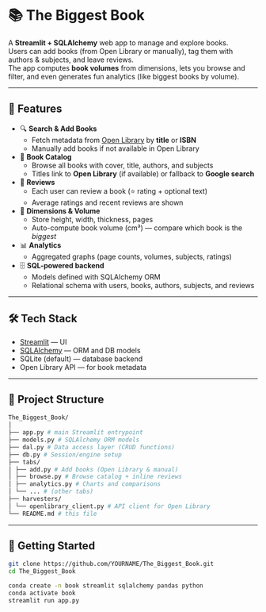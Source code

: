 # 📚 The Biggest Book

A **Streamlit + SQLAlchemy** web app to manage and explore books.  
Users can add books (from Open Library or manually), tag them with authors & subjects, and leave reviews.  
The app computes **book volumes** from dimensions, lets you browse and filter, and even generates fun analytics (like biggest books by volume).

---

## 🚀 Features

- 🔍 **Search & Add Books**
  - Fetch metadata from [Open Library](https://openlibrary.org/) by **title** or **ISBN**
  - Manually add books if not available in Open Library
- 📑 **Book Catalog**
  - Browse all books with cover, title, authors, and subjects
  - Titles link to **Open Library** (if available) or fallback to **Google search**
- 📝 **Reviews**
  - Each user can review a book (⭐ rating + optional text)
  - Average ratings and recent reviews are shown
- 📏 **Dimensions & Volume**
  - Store height, width, thickness, pages
  - Auto-compute book volume (cm³) — compare which book is the *biggest*
- 📊 **Analytics**
  - Aggregated graphs (page counts, volumes, subjects, ratings)
- 🗄️ **SQL-powered backend**
  - Models defined with SQLAlchemy ORM
  - Relational schema with users, books, authors, subjects, and reviews

---

## 🛠️ Tech Stack

- [Streamlit](https://streamlit.io/) — UI
- [SQLAlchemy](https://www.sqlalchemy.org/) — ORM and DB models
- SQLite (default) — database backend
- Open Library API — for book metadata

---

## 📂 Project Structure

```bash
The_Biggest_Book/
│
├── app.py # main Streamlit entrypoint
├── models.py # SQLAlchemy ORM models
├── dal.py # Data access layer (CRUD functions)
├── db.py # Session/engine setup
├── tabs/
│ ├── add.py # Add books (Open Library & manual)
│ ├── browse.py # Browse catalog + inline reviews
│ ├── analytics.py # Charts and comparisons
│ └── ... # (other tabs)
├── harvesters/
│ └── openlibrary_client.py # API client for Open Library
└── README.md # this file
```


---

## 🏃 Getting Started


```bash
git clone https://github.com/YOURNAME/The_Biggest_Book.git
cd The_Biggest_Book

conda create -n book streamlit sqlalchemy pandas python
conda activate book
streamlit run app.py
```


